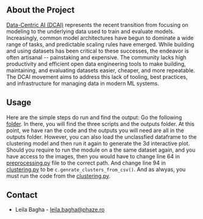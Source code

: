 
## About the Project


[Data-Centric AI (DCAI)](https://www.youtube.com/watch?v=06-AZXmwHjo&ab_channel=DeepLearningAI) represents the recent transition from focusing on modeling to the underlying data used to train and evaluate models. Increasingly, common model architectures have begun to dominate a wide range of tasks, and predictable scaling rules have emerged. While building and using datasets has been critical to these successes, the endeavor is often artisanal -- painstaking and expensive. The community lacks high productivity and efficient open data engineering tools to make building, maintaining, and evaluating datasets easier, cheaper, and more repeatable. The DCAI movement aims to address this lack of tooling, best practices, and infrastructure for managing data in modern ML systems.





<!-- USAGE EXAMPLES -->

## Usage


Here are the simple steps do run and find the output:
Go the following [folder](https://github.com/PhazeRoOman/DCAI-OCR-Krooki/tree/main/Krooki%20Image%20Classifier).
In there, you will find the three scripts and the outputs folder. At this point, we have ran the code and the outputs you will need are all in the outputs folder. However, you can also load the unclassfied dataframe to the clustering model and then run it again to generate the 3d interactive plot. 
Should you require to run the module on a the same dataset again, and you have access to the images, then you would have to change line 64 in [preprocessing.py]([/Krooki%20Image%20Classifier/](https://github.com/PhazeRoOman/DCAI-OCR-Krooki/tree/main/)preprocessing.py) file to the correct path. And change line 94 in [clustering.py](https://github.com/PhazeRoOman/DCAI-OCR-Krooki/tree/main/Krooki%20Image%20Classifier/clustering.py) to be `c.genrate_clusters_from_csv()`. And as alwyas, you must run the code from the [clustering.py](https://github.com/PhazeRoOman/DCAI-OCR-Krooki/tree/main/Krooki%20Image%20Classifier/clustering.py).
<!-- CONTACT -->

## Contact
- Leila Bagha - leila.bagha@phaze.ro
